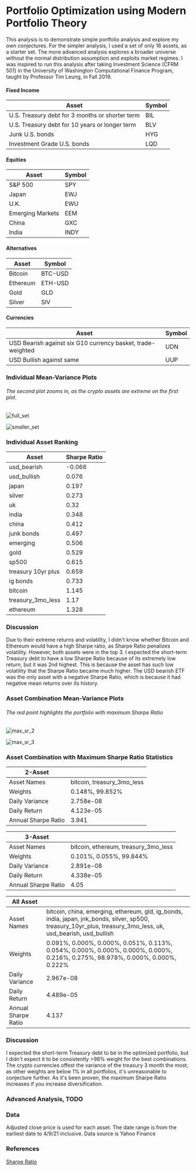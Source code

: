 # Portfolio Optimization using Modern Portfolio Theory

This analysis is to demonstrate simple portfolio analysis and explore my own conjectures. For the simpler analysis, I used a set of only 16 assets, as a starter set. The more advanced analysis explores a broader universe without the normal distribution assumption and exploits market regimes. I was inspired to run this analysis after taking Investment Science (CFRM 501) in the University of Washington Computational Finance Program, taught by Professor Tim Leung, in Fall 2019.

#### Fixed Income
| Asset | Symbol|
| - | - |
| U.S. Treasury debt for 3 months or shorter term | BIL |
| U.S. Treasury debt for 10 years or longer term | BLV |
| Junk U.S. bonds | HYG |
| Investment Grade U.S. bonds | LQD |

#### Equities
| Asset | Symbol|
| - | - |
| S&P 500 | SPY |
| Japan | EWJ |
| U.K. | EWU |
| Emerging Markets | EEM |
| China | GXC |
| India | INDY |

#### Alternatives
| Asset | Symbol|
| - | - |
| Bitcoin | BTC-USD |
| Ethereum | ETH-USD |
| Gold | GLD |
| Silver | SlV |

#### Currencies
| Asset | Symbol|
| - | - |
| USD Bearish against six G10 currency basket, trade-weighted | UDN |
| USD Bullish against same | UUP |

### Individual Mean-Variance Plots
###### The second plot zooms in, as the crypto assets are extreme on the first plot.

![full_set](full_set_assets.png)

![smaller_set](smaller_set_assets.png)

### Individual Asset Ranking
| Asset | Sharpe Ratio |
| - | - |
| usd_bearish | -0.066 |
| usd_bullish | 0.076 |
| japan | 0.197 |
| silver | 0.273 |
| uk | 0.32 |
| india | 0.348 |
| china | 0.412 |
| junk bonds | 0.497 |
| emerging | 0.506 |
| gold | 0.529 |
| sp500 | 0.615 |
| treasury 10yr plus |0.659 |
| ig bonds | 0.733 |
| bitcoin | 1.145 |
| treasury_3mo_less | 1.17 |
| ethereum | 1.328 |

### Discussion
Due to their extreme returns and volatility, I didn't know whether Bitcoin and Ethereum would have a high Sharpe ratio, as Sharpe Ratio penalizes volatility. However, both assets were in the top 3. I expected the short-term Treasury debt to have a low Sharpe Ratio because of its extremely low return, but it was 2nd highest. This is because the asset has such low volatility that the Sharpe Ratio became much higher. The USD bearish ETF was the only asset with a negative Sharpe Ratio, which is because it had negative mean returns over its history.

### Asset Combination Mean-Variance Plots
###### The red point highlights the portfolio with maximum Sharpe Ratio

![max_sr_2](max_sr_2.png)

![max_sr_3](max_sr_3.png)

### Asset Combination with Maximum Sharpe Ratio Statistics
| 2-Asset  ||
| - | - |
| Asset Names | bitcoin, treasury_3mo_less |
| Weights | 0.148%, 99.852%                |
| Daily Variance | 2.758e-08               |
| Daily Return | 4.123e-05                 |
| Annual Sharpe Ratio | 3.941              |
  
| 3-Asset | |
| - | - |
| Asset Names | bitcoin, ethereum, treasury_3mo_less |
| Weights | 0.101%, 0.055%, 99.844%                  |
| Daily Variance | 2.891e-08                         |
| Daily Return | 4.338e-05                           |
| Annual Sharpe Ratio | 4.05                         |
  
| All Asset | |
| - | - |
| Asset Names | bitcoin, china, emerging, ethereum, gld, ig_bonds, india, japan, jnk_bonds, silver, sp500, treasury_10yr_plus, treasury_3mo_less, uk, usd_bearish, usd_bullish |
| Weights | 0.091%, 0.000%, 0.000%, 0.051%, 0.113%, 0.054%, 0.000%, 0.000%, 0.000%, 0.000%, 0.216%, 0.275%, 98.978%, 0.000%, 0.000%, 0.222% |
| Daily Variance | 2.967e-08  |
| Daily Return | 4.489e-05   |
| Annual Sharpe Ratio | 4.137 |

### Discussion
I expected the short-term Treasury debt to be in the optimized portfolio, but I didn't expect it to be consistently >98% weight for the best combinations. The crypto currencies offest the variance of the treasury 3 month the most; as other weights are below 1% in all portfolios, it's unreasonable to conjecture further. As it's been proven, the maximum Sharpe Ratio increases if you increase diversification.

### Advanced Analysis, TODO

### Data

Adjusted close price is used for each asset. The date range is from the earliest date to 4/9/21 inclusive. Data source is Yahoo Finance

### References

[Sharpe Ratio](https://www.investopedia.com/articles/07/sharpe_ratio.asp)
